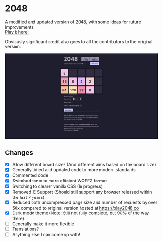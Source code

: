# 2048

A modified and updated version of [2048](https://github.com/gabrielecirulli/2048), with some ideas for future improvements.  
[Play it here!](https://mck.is/2048)

Obviously significant credit also goes to all the contributors to the original version.

![Screenshot showing custom board sizes and themeing](./assets/images/screenshot.png)

## Changes

- [x] Allow different board sizes (And different aims based on the board size)
- [x] Generally tidied and updated code to more modern standards
- [x] Commented code
- [x] Switched fonts to more efficient WOFF2 format
- [x] Switching to clearer vanilla CSS (In progress)
- [x] Removed IE Support (Should still support any browser released within the last 7 years)
- [x] Reduced both uncompressed page size and number of requests by over 50x compared to original version hosted at <https://play2048.co>
- [x] Dark mode theme (Note: Still not fully complete, but 90% of the way there)
- [ ] Generally make it more flexible
- [ ] Translations?
- [ ] Anything else I can come up with!
